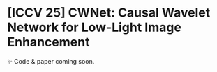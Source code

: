 # [ICCV 25] CWNet: Causal Wavelet Network for Low-Light Image Enhancement
✨ Code & paper coming soon.

